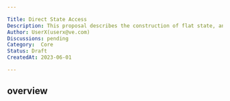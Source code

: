 ```yaml
---

Title: Direct State Access
Description: This proposal describes the construction of flat state, and the rationale for direct state access
Author: UserX(userx@ve.com)
Discussions: pending
Category:  Core
Status: Draft
CreatedAt: 2023-06-01

---
```


## overview
